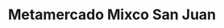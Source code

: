 ---
title: "Metamercado Mixco San Juan"
url: /zona-4-mixco/metamercado-mixco-san-juan/
shop: Einkaufszentrum
---